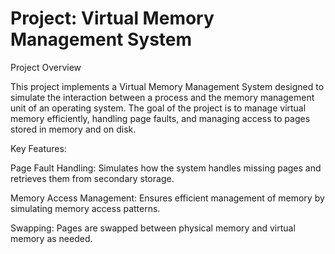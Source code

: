 # Project: Virtual Memory Management System
Project Overview

This project implements a Virtual Memory Management System designed to simulate the interaction between a process and the memory management unit of an operating system. The goal of the project is to manage virtual memory efficiently, handling page faults, and managing access to pages stored in memory and on disk.

Key Features:

Page Fault Handling: Simulates how the system handles missing pages and retrieves them from secondary storage.

Memory Access Management: Ensures efficient management of memory by simulating memory access patterns.

Swapping: Pages are swapped between physical memory and virtual memory as needed.

